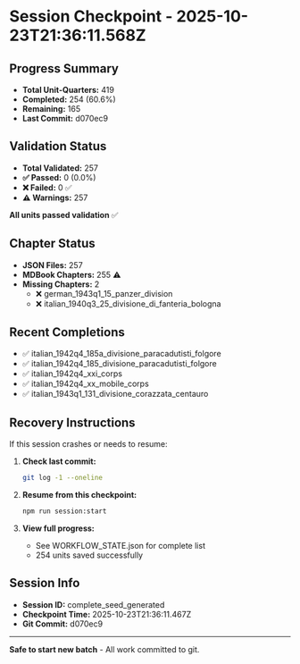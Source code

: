 # Session Checkpoint - 2025-10-23T21:36:11.568Z

## Progress Summary

- **Total Unit-Quarters:** 419
- **Completed:** 254 (60.6%)
- **Remaining:** 165
- **Last Commit:** d070ec9

## Validation Status

- **Total Validated:** 257
- **✅ Passed:** 0 (0.0%)
- **❌ Failed:** 0 ✅
- **⚠️ Warnings:** 257

**All units passed validation** ✅

## Chapter Status

- **JSON Files:** 257
- **MDBook Chapters:** 255 ⚠️
- **Missing Chapters:** 2
  - ❌ german_1943q1_15_panzer_division
  - ❌ italian_1940q3_25_divisione_di_fanteria_bologna

## Recent Completions

- ✅ italian_1942q4_185a_divisione_paracadutisti_folgore
- ✅ italian_1942q4_185_divisione_paracadutisti_folgore
- ✅ italian_1942q4_xxi_corps
- ✅ italian_1942q4_xx_mobile_corps
- ✅ italian_1943q1_131_divisione_corazzata_centauro

## Recovery Instructions

If this session crashes or needs to resume:

1. **Check last commit:**
   ```bash
   git log -1 --oneline
   ```

2. **Resume from this checkpoint:**
   ```bash
   npm run session:start
   ```

3. **View full progress:**
   - See WORKFLOW_STATE.json for complete list
   - 254 units saved successfully

## Session Info

- **Session ID:** complete_seed_generated
- **Checkpoint Time:** 2025-10-23T21:36:11.467Z
- **Git Commit:** d070ec9

---

**Safe to start new batch** - All work committed to git.
